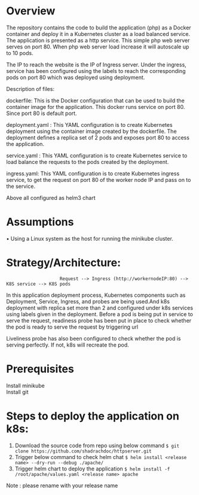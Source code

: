 # Overview
 The repository contains the code to build the application (php) as a Docker container and deploy it in a Kubernetes cluster as a load balanced service.
The application is presented as a http service. This simple php web server serves on port 80. When php web server load increase it will autoscale up to 10 pods. 


The IP to reach the website is the IP of Ingress server. Under the ingress, service has been configured using the labels to reach the corresponding pods on port 80 which was deployed using deployment.

Description of files:

dockerfile: This is the Docker configuration that can be used to build the container image for the application. This docker runs service on port 80. Since port 80 is default port.

deployment.yaml : This YAML configuration is to create Kubernetes deployment using the container image created by the dockerfile. The deployment defines a replica set of 2 pods and exposes port 80 to access the application.

service.yaml : This YAML configuration is to create Kubernetes service to load balance the requests to the pods created by the deployment.

ingress.yaml: This YAML configuration is to create Kubernetes ingress service, to get the request on port 80 of the worker node IP and pass on to the service.

Above all configured as helm3 chart 


# Assumptions
•	Using a Linux system as the host for running the minikube cluster.

# Strategy/Architecture:
                        Request --> Ingress (http://workernodeIP:80) --> K8S service --> K8S pods
In this application deployment process, Kubernetes components such as Deployment, Service, Ingress, and probes are being used.And k8s deployment with replica set more than 2 and configured under k8s services using labels given in the deployment.
Before a pod is being put in service to serve the request, readiness probe has been put in place to check whether the pod is ready to serve the request by triggering url

Liveliness probe has also been configured to check whether the pod is serving perfectly. If not, k8s will recreate the pod.

# Prerequisites
Install minikube  
Install git

# Steps to deploy the application on k8s:

1)	Download the source code from repo using below command 
         `$ git clone https://github.com/shadrachdoc/httpserver.git`
2)	Trigger below command to check helm chat 
         `$ helm install <release name> --dry-run --debug ./apache/`
3)  Trigger helm chart to deploy the application 
         `$ helm install -f /root/apache/values.yaml <release name> apache`
         
Note : please rename <release name> with your release name  
